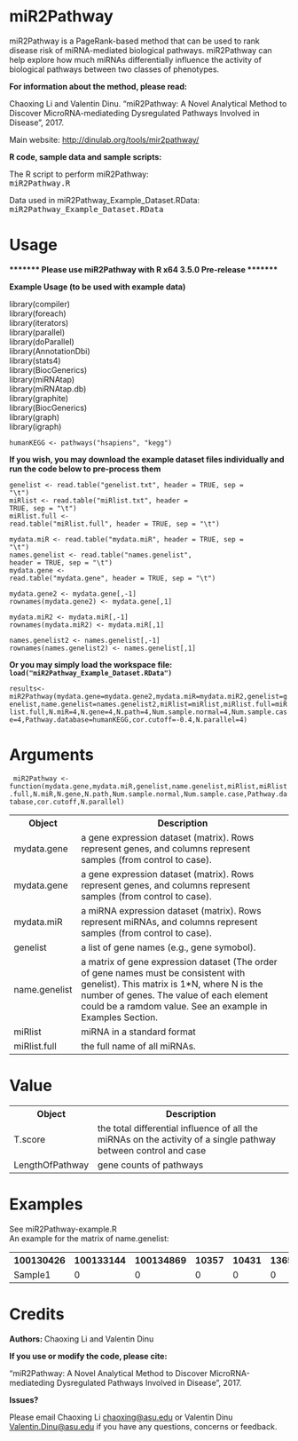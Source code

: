 # miR2Pathway
miR2Pathway is a PageRank-based method that can be used to rank disease risk of miRNA-mediated biological pathways. miR2Pathway can help explore how much miRNAs differentially influence the activity of biological pathways between two classes of phenotypes.

<b> For information about the method, please read: </b>

Chaoxing Li and Valentin Dinu. “miR2Pathway: A Novel Analytical Method to Discover MicroRNA-mediateding Dysregulated Pathways Involved in Disease”, 2017.

Main website: http://dinulab.org/tools/mir2pathway/

<b> R code, sample data and sample scripts: </b>

The R script to perform miR2Pathway: <samp>   <br> miR2Pathway.R</samp>

Data used in miR2Pathway_Example_Dataset.RData: <samp> <br>   miR2Pathway_Example_Dataset.RData</samp>



# Usage

<b>******* Please use miR2Pathway with R x64 3.5.0 Pre-release *******</b>
  
<b> Example Usage (to be used with example data) </b>  

library(compiler) <br>
library(foreach) <br>
library(iterators) <br>
library(parallel) <br>
library(doParallel) <br>
library(AnnotationDbi) <br>
library(stats4) <br>
library(BiocGenerics) <br>
library(miRNAtap)  <br>
library(miRNAtap.db)  <br>
library(graphite) <br>
library(BiocGenerics) <br>
library(graph) <br>
library(igraph) <br>

<code>humanKEGG <- pathways("hsapiens", "kegg")</code>

<b>If you wish, you may download the example dataset files individually and run the code below to pre-process them <br> </b>

<code>genelist <- read.table("genelist.txt", header = TRUE, sep = "\t")</code><br>
<code>miRlist <- read.table("miRlist.txt", header = TRUE, sep = "\t")</code><br>
<code>miRlist.full <- read.table("miRlist.full", header = TRUE, sep = "\t")</code><br>

<code>mydata.miR <- read.table("mydata.miR", header = TRUE, sep = "\t")</code><br>
<code>names.genelist <- read.table("names.genelist", header = TRUE, sep = "\t")</code><br>
<code>mydata.gene <- read.table("mydata.gene", header = TRUE, sep = "\t")</code><br>

<code>mydata.gene2 <- mydata.gene[,-1]</code><br>
<code>rownames(mydata.gene2) <- mydata.gene[,1]</code><br>

<code>mydata.miR2 <- mydata.miR[,-1]</code><br>
<code>rownames(mydata.miR2) <- mydata.miR[,1]</code><br>

<code>names.genelist2 <- names.genelist[,-1]</code><br>
<code>rownames(names.genelist2) <- names.genelist[,1]</code><br>
 
<b>Or you may simply load the workspace file: <code>load("miR2Pathway_Example_Dataset.RData")</code> <br></b>

<code>results<-miR2Pathway(mydata.gene=mydata.gene2,mydata.miR=mydata.miR2,genelist=genelist,name.genelist=names.genelist2,miRlist=miRlist,miRlist.full=miRlist.full,N.miR=4,N.gene=4,N.path=4,Num.sample.normal=4,Num.sample.case=4,Pathway.database=humanKEGG,cor.cutoff=-0.4,N.parallel=4)</code> 
   
   

# Arguments

<code> miR2Pathway <- function(mydata.gene,mydata.miR,genelist,name.genelist,miRlist,miRlist.full,N.miR,N.gene,N.path,Num.sample.normal,Num.sample.case,Pathway.database,cor.cutoff,N.parallel) </code>

<html>

<body>

<table>
    <tr>
    <th>Object</th>
     <th>Description</th>
   </tr>
   <tr>
    <td>mydata.gene</td>
    <td>a gene expression dataset (matrix). Rows represent genes, and columns represent samples (from control to case).</td>
  </tr>
  <tr>
   <tr>
    <td>mydata.gene</td>
    <td>a gene expression dataset (matrix). Rows represent genes, and columns represent samples (from control to case).</td>
  </tr>
  <tr>
    <td>mydata.miR</td>
    <td>a miRNA expression dataset (matrix). Rows represent miRNAs, and columns represent samples (from control to case).</td>
  </tr>
  <tr>
    <td>genelist</td>
    <td>a list of gene names (e.g., gene symobol).</td>
  </tr>
  <tr>
    <td>name.genelist</td>
    <td>a matrix of gene expression dataset (The order of gene names must be consistent with genelist). This matrix is 1*N, where N is the number of genes. The value of each element could be a ramdom value. See an example in Examples Section. </td>
  </tr>
  <tr>
    <td>miRlist</td>
    <td>miRNA in a standard format</td>
  </tr>
  <tr>
    <td>miRlist.full</td>
    <td>the full name of all miRNAs.</td>
  </tr>
</table>

</body>
</html>

  

# Value

<html>
<body>

<table>
   <tr>
    <th>Object</th>
    <th>Description</th>
   </tr>
  <tr>
  <td>T.score</td>
  <td>the total differential influence of all the miRNAs on the activity of a single pathway between control and case</td>
  </tr>
  <tr>
   <td>LengthOfPathway</td>
   <td>gene counts of pathways</td>
  </tr>
</table>

</body>
</html>      

# Examples

See miR2Pathway-example.R <br>
An example for the matrix of name.genelist:
<html>
<body>

<table>
   <tr>
    <th>100130426</th>
    <th>100133144</th>
    <th>100134869</th>
    <th>10357</th>
    <th>10431</th>
    <th>136542</th>
    <th>145363</th>
  </tr>
   <tr>
    <td>Sample1 </td>
    <td>0 </td>
      <td>0 </td>
      <td>0 </td>
      <td>0 </td>
      <td>0 </td>
      <td>0 </td>
  </tr>
</table>

</body>
</html>

 
# Credits

<b> Authors: </b> Chaoxing Li and Valentin Dinu

<b> If you use or modify the code, please cite: </b>

“miR2Pathway: A Novel Analytical Method to Discover MicroRNA-mediateding Dysregulated Pathways Involved in Disease”, 2017.

<b> Issues? </b>

Please email Chaoxing Li <chaoxing@asu.edu> or Valentin Dinu <Valentin.Dinu@asu.edu> if you have any questions, concerns or feedback.




